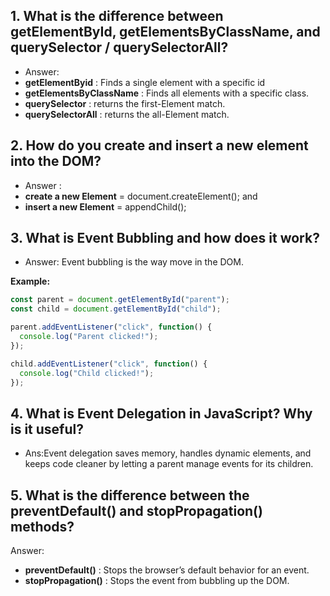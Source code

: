 





## 1. What is the difference between **getElementById, getElementsByClassName, and querySelector / querySelectorAll**?
- Answer: 
- **getElementByid** : Finds a single element with a specific id
- **getElementsByClassName** : Finds all elements with a specific class.
- **querySelector** : returns the first-Element match.
- **querySelectorAll** : returns the all-Element match.

## 2. How do you **create and insert a new element into the DOM**?
- Answer : 
- **create a new Element** = document.createElement(); and
- **insert  a new Element** = appendChild();

## 3. What is **Event Bubbling** and how does it work?
- Answer: Event bubbling is the way move in the DOM.

**Example:**  
```javascript
const parent = document.getElementById("parent");
const child = document.getElementById("child");

parent.addEventListener("click", function() {
  console.log("Parent clicked!");
});

child.addEventListener("click", function() {
  console.log("Child clicked!");
});
```


## 4. What is **Event Delegation** in JavaScript? Why is it useful?
- Ans:Event delegation saves memory, handles dynamic elements, and keeps code cleaner by letting a parent manage events for its children.

## 5. What is the difference between the **preventDefault() and stopPropagation()** methods?
Answer:
- **preventDefault()** : Stops the browser’s default behavior for an event.
- **stopPropagation()** : Stops the event from bubbling up the DOM.








